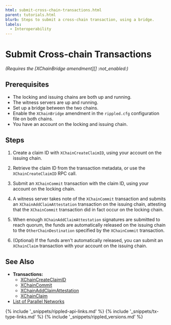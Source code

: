 ```yaml
---
html: submit-cross-chain-transactions.html
parent: tutorials.html
blurb: Steps to submit a cross-chain transaction, using a bridge.
labels:
  - Interoperability
---
```

# Submit Cross-chain Transactions

_(Requires the [XChainBridge amendment][] :not_enabled:)_

## Prerequisites

- The locking and issuing chains are both up and running.
- The witness servers are up and running.
- Set up a bridge between the two chains.
- Enable the `XChainBridge` amendment in the `rippled.cfg` configuration file on both chains.
- You have an account on the locking and issuing chain.


## Steps

1. Create a claim ID with `XChainCreateClaimID`, using your account on the issuing chain.
   
2. Retrieve the claim ID from the transaction metadata, or use the `XChainCreateClaimID` RPC call.

3. Submit an `XChainCommit` transaction with the claim ID, using your account on the locking chain.

4. A witness server takes note of the `XChainCommit` transaction and submits an `XChainAddClaimAttestation` transaction on the issuing chain, attesting that the `XChainCommit` transaction did in fact occur on the locking chain.

5. When enough `XChainAddClaimAttestation` signatures are submitted to reach quorum, the funds are automatically released on the issuing chain to the `OtherChainDestination` specified by the `XChainCommit` transaction.

6. (Optional) If the funds aren't automatically released, you can submit an `XChainClaim` transaction with your account on the issuing chain.


## See Also

- **Transactions:**
  - [XChainCreateClaimID](../transaction-types/xchaincreateclaimid.md)
  - [XChainCommit](../transaction-types/xchaincommit.md)
  - [XChainAddClaimAttestation](../transaction-types/xchainaddclaimattestation.md)
  - [XChainClaim](../transaction-types/xchainclaim.md)
- [List of Parallel Networks](../parallel-networks-list.md)


<!--{# common link defs #}-->
{% include '_snippets/rippled-api-links.md' %}
{% include '_snippets/tx-type-links.md' %}
{% include '_snippets/rippled_versions.md' %}